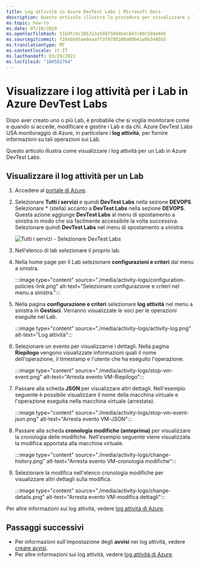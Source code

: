 ```yaml
---
title: Log attività in Azure DevTest Labs | Microsoft Docs
description: Questo articolo illustra la procedura per visualizzare i log attività per Azure DevTest Labs.
ms.topic: how-to
ms.date: 07/10/2020
ms.openlocfilehash: 51bdfc6c3857a3e59d75094b4c847c80c58de045
ms.sourcegitcommit: f28ebb95ae9aaaff3f87d8388a09b41e0b3445b5
ms.translationtype: MT
ms.contentlocale: it-IT
ms.lasthandoff: 03/29/2021
ms.locfileid: "100582764"
---
```

# <a name="view-activity-logs-for-labs-in-azure-devtest-labs"></a>Visualizzare i log attività per i Lab in Azure DevTest Labs 
Dopo aver creato uno o più Lab, è probabile che si voglia monitorare come e quando si accede, modificare e gestire i Lab e da chi. Azure DevTest Labs USA monitoraggio di Azure, in particolare i **log attività**, per fornire informazioni su tali operazioni sui Lab. 

Questo articolo illustra come visualizzare i log attività per un Lab in Azure DevTest Labs.

## <a name="view-activity-log-for-a-lab"></a>Visualizzare il log attività per un Lab

1. Accedere al [portale di Azure](https://portal.azure.com).
1. Selezionare **Tutti i servizi** e quindi **DevTest Labs** nella sezione **DEVOPS**. Selezionare * (stella) accanto a **DevTest Labs** nella sezione **DEVOPS**. Questa azione aggiunge **DevTest Labs** al menu di spostamento a sinistra in modo che sia facilmente accessibile la volta successiva. Selezionare quindi **DevTest Labs** nel menu di spostamento a sinistra.

    ![Tutti i servizi - Selezionare DevTest Labs](./media/devtest-lab-create-lab/all-services-select.png)
1. Nell'elenco di lab selezionare il proprio lab.
1. Nella home page per il Lab selezionare **configurazioni e criteri** dal menu a sinistra. 

    :::image type="content" source="./media/activity-logs/configuration-policies-link.png" alt-text="Selezionare configurazione e criteri nel menu a sinistra.":::
1. Nella pagina **configurazione e criteri** selezionare **log attività** nel menu a sinistra in **Gestisci**. Verranno visualizzate le voci per le operazioni eseguite nel Lab. 

    :::image type="content" source="./media/activity-logs/activity-log.png" alt-text="Log attività":::    
1. Selezionare un evento per visualizzarne i dettagli. Nella pagina **Riepilogo** vengono visualizzate informazioni quali il nome dell'operazione, il timestamp e l'utente che ha eseguito l'operazione. 
    
    :::image type="content" source="./media/activity-logs/stop-vm-event.png" alt-text="Arresta evento VM-Riepilogo":::        
1. Passare alla scheda **JSON** per visualizzare altri dettagli. Nell'esempio seguente è possibile visualizzare il nome della macchina virtuale e l'operazione eseguita nella macchina virtuale (arrestata).

    :::image type="content" source="./media/activity-logs/stop-vm-event-json.png" alt-text="Arresta evento VM-JSON":::           
1. Passare alla scheda **cronologia modifiche (anteprima)** per visualizzare la cronologia delle modifiche. Nell'esempio seguente viene visualizzata la modifica apportata alla macchina virtuale. 

    :::image type="content" source="./media/activity-logs/change-history.png" alt-text="Arresta evento VM-cronologia modifiche":::             
1. Selezionare la modifica nell'elenco cronologia modifiche per visualizzare altri dettagli sulla modifica. 

    :::image type="content" source="./media/activity-logs/change-details.png" alt-text="Arresta evento VM-modifica dettagli":::             

Per altre informazioni sui log attività, vedere [log attività di Azure](../azure-monitor/essentials/activity-log.md).

## <a name="next-steps"></a>Passaggi successivi

- Per informazioni sull'impostazione degli **avvisi** nei log attività, vedere [creare avvisi](create-alerts.md).
- Per altre informazioni sui log attività, vedere  [log attività di Azure](../azure-monitor/essentials/activity-log.md).


